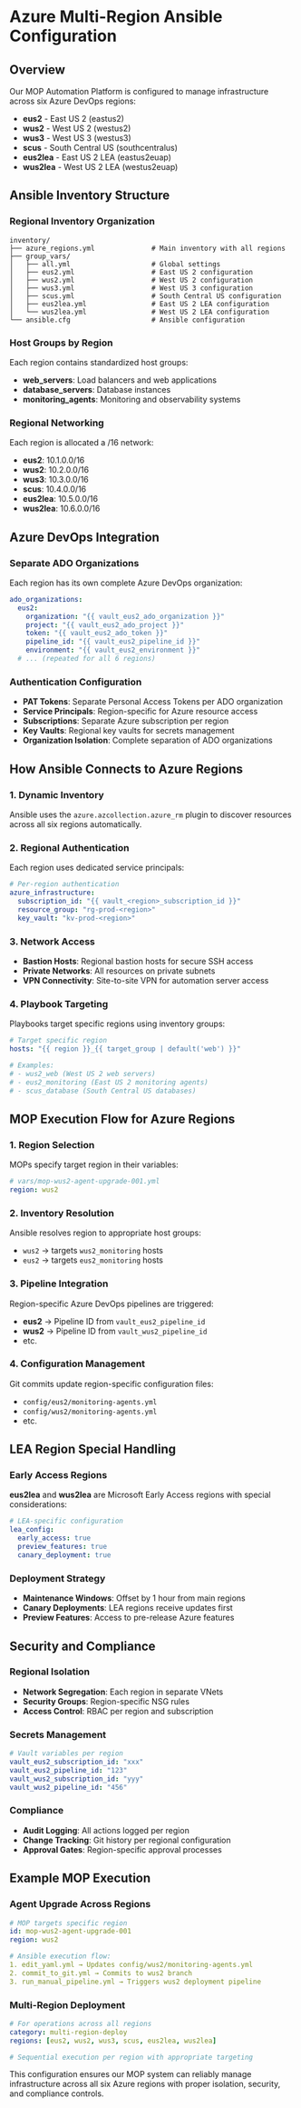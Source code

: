 # Azure Multi-Region Ansible Configuration

## Overview

Our MOP Automation Platform is configured to manage infrastructure across six Azure DevOps regions:

- **eus2** - East US 2 (eastus2)
- **wus2** - West US 2 (westus2)  
- **wus3** - West US 3 (westus3)
- **scus** - South Central US (southcentralus)
- **eus2lea** - East US 2 LEA (eastus2euap)
- **wus2lea** - West US 2 LEA (westus2euap)

## Ansible Inventory Structure

### Regional Inventory Organization
```
inventory/
├── azure_regions.yml              # Main inventory with all regions
├── group_vars/
│   ├── all.yml                    # Global settings
│   ├── eus2.yml                   # East US 2 configuration
│   ├── wus2.yml                   # West US 2 configuration
│   ├── wus3.yml                   # West US 3 configuration
│   ├── scus.yml                   # South Central US configuration
│   ├── eus2lea.yml                # East US 2 LEA configuration
│   └── wus2lea.yml                # West US 2 LEA configuration
└── ansible.cfg                    # Ansible configuration
```

### Host Groups by Region
Each region contains standardized host groups:
- **web_servers**: Load balancers and web applications
- **database_servers**: Database instances
- **monitoring_agents**: Monitoring and observability systems

### Regional Networking
Each region is allocated a /16 network:
- **eus2**: 10.1.0.0/16
- **wus2**: 10.2.0.0/16
- **wus3**: 10.3.0.0/16
- **scus**: 10.4.0.0/16
- **eus2lea**: 10.5.0.0/16
- **wus2lea**: 10.6.0.0/16

## Azure DevOps Integration

### Separate ADO Organizations
Each region has its own complete Azure DevOps organization:
```yaml
ado_organizations:
  eus2:
    organization: "{{ vault_eus2_ado_organization }}"
    project: "{{ vault_eus2_ado_project }}" 
    token: "{{ vault_eus2_ado_token }}"
    pipeline_id: "{{ vault_eus2_pipeline_id }}"
    environment: "{{ vault_eus2_environment }}"
  # ... (repeated for all 6 regions)
```

### Authentication Configuration
- **PAT Tokens**: Separate Personal Access Tokens per ADO organization
- **Service Principals**: Region-specific for Azure resource access
- **Subscriptions**: Separate Azure subscription per region
- **Key Vaults**: Regional key vaults for secrets management
- **Organization Isolation**: Complete separation of ADO organizations

## How Ansible Connects to Azure Regions

### 1. **Dynamic Inventory**
Ansible uses the `azure.azcollection.azure_rm` plugin to discover resources across all six regions automatically.

### 2. **Regional Authentication**
Each region uses dedicated service principals:
```yaml
# Per-region authentication
azure_infrastructure:
  subscription_id: "{{ vault_<region>_subscription_id }}"
  resource_group: "rg-prod-<region>"
  key_vault: "kv-prod-<region>"
```

### 3. **Network Access**
- **Bastion Hosts**: Regional bastion hosts for secure SSH access
- **Private Networks**: All resources on private subnets
- **VPN Connectivity**: Site-to-site VPN for automation server access

### 4. **Playbook Targeting**
Playbooks target specific regions using inventory groups:
```yaml
# Target specific region
hosts: "{{ region }}_{{ target_group | default('web') }}"

# Examples:
# - wus2_web (West US 2 web servers)
# - eus2_monitoring (East US 2 monitoring agents)
# - scus_database (South Central US databases)
```

## MOP Execution Flow for Azure Regions

### 1. **Region Selection**
MOPs specify target region in their variables:
```yaml
# vars/mop-wus2-agent-upgrade-001.yml
region: wus2
```

### 2. **Inventory Resolution**
Ansible resolves region to appropriate host groups:
- `wus2` → targets `wus2_monitoring` hosts
- `eus2` → targets `eus2_monitoring` hosts

### 3. **Pipeline Integration**
Region-specific Azure DevOps pipelines are triggered:
- **eus2** → Pipeline ID from `vault_eus2_pipeline_id`
- **wus2** → Pipeline ID from `vault_wus2_pipeline_id`
- etc.

### 4. **Configuration Management**
Git commits update region-specific configuration files:
- `config/eus2/monitoring-agents.yml`
- `config/wus2/monitoring-agents.yml`
- etc.

## LEA Region Special Handling

### Early Access Regions
**eus2lea** and **wus2lea** are Microsoft Early Access regions with special considerations:

```yaml
# LEA-specific configuration
lea_config:
  early_access: true
  preview_features: true
  canary_deployment: true
```

### Deployment Strategy
- **Maintenance Windows**: Offset by 1 hour from main regions
- **Canary Deployments**: LEA regions receive updates first
- **Preview Features**: Access to pre-release Azure features

## Security and Compliance

### Regional Isolation
- **Network Segregation**: Each region in separate VNets
- **Security Groups**: Region-specific NSG rules
- **Access Control**: RBAC per region and subscription

### Secrets Management
```yaml
# Vault variables per region
vault_eus2_subscription_id: "xxx"
vault_eus2_pipeline_id: "123"
vault_wus2_subscription_id: "yyy"
vault_wus2_pipeline_id: "456"
```

### Compliance
- **Audit Logging**: All actions logged per region
- **Change Tracking**: Git history per regional configuration
- **Approval Gates**: Region-specific approval processes

## Example MOP Execution

### Agent Upgrade Across Regions
```yaml
# MOP targets specific region
id: mop-wus2-agent-upgrade-001
region: wus2

# Ansible execution flow:
1. edit_yaml.yml → Updates config/wus2/monitoring-agents.yml
2. commit_to_git.yml → Commits to wus2 branch
3. run_manual_pipeline.yml → Triggers wus2 deployment pipeline
```

### Multi-Region Deployment
```yaml
# For operations across all regions
category: multi-region-deploy
regions: [eus2, wus2, wus3, scus, eus2lea, wus2lea]

# Sequential execution per region with appropriate targeting
```

This configuration ensures our MOP system can reliably manage infrastructure across all six Azure regions with proper isolation, security, and compliance controls.